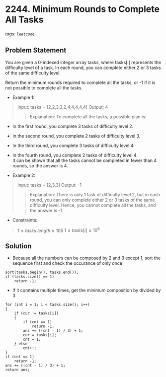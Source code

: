 # 2244. Minimum Rounds to Complete All Tasks
###### tags: `leetcode`
## Problem Statement
You are given a 0-indexed integer array tasks, where tasks[i] represents the difficulty level of a task. In each round, you can complete either 2 or 3 tasks of the same difficulty level.

Return the minimum rounds required to complete all the tasks, or -1 if it is not possible to complete all the tasks.

- Example 1:
>Input: tasks = [2,2,3,3,2,4,4,4,4,4]
Output: 4
>>Explanation: To complete all the tasks, a possible plan is:
- In the first round, you complete 3 tasks of difficulty level 2. 
- In the second round, you complete 2 tasks of difficulty level 3. 
- In the third round, you complete 3 tasks of difficulty level 4. 
- In the fourth round, you complete 2 tasks of difficulty level 4.  
It can be shown that all the tasks cannot be completed in fewer than 4 rounds, so the answer is 4.

- Example 2:
>Input: tasks = [2,3,3]
Output: -1
>>Explanation: There is only 1 task of difficulty level 2, but in each round, you can only complete either 2 or 3 tasks of the same difficulty level. Hence, you cannot complete all the tasks, and the answer is -1.

- Constraints:
>$1 \leq tasks.length \leq 105$
$1 \leq tasks[i] \leq 10^9$

## Solution
- Because all the numbers can be composed by 2 and 3 except 1, sort the sequence first and check the occurance of only once
```cpp=
sort(tasks.begin(), tasks.end());
if (tasks.size() == 1)
    return -1;
```
- If it comtains multiple times, get the minimum composition by divided by 3
```cpp=
for (int i = 1; i < tasks.size(); i++)
{
    if (cur != tasks[i])
    {
        if (cnt == 1)
            return -1;
        ans += ((cnt - 1) / 3) + 1;
        cur = tasks[i];
        cnt = 1;
    } else
        cnt++;
}
if (cnt == 1)
    return -1;
ans += ((cnt - 1) / 3) + 1;
return ans;
```
